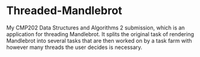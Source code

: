 # Threaded-Mandlebrot
My CMP202 Data Structures and Algorithms 2 submission, which is an application for threading Mandlebrot. It splits the original task of rendering Mandlebrot into several tasks that are then worked on by a task farm with however many threads the user decides is necessary.
